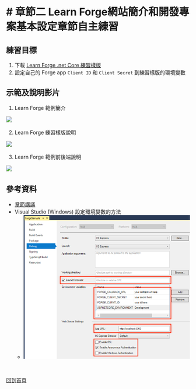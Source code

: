 # # 章節二 Learn Forge網站簡介和開發專案基本設定章節自主練習

## 練習目標

1. 下載 [Learn Forge .net Core 練習樣版](https://github.com/yiskang/learn-forge-webinar-sample)
2. 設定自己的 Forge app `Client ID` 和 `Client Secret` 到練習樣版的環境變數

## 示範及說明影片

1. Learn Forge 範例簡介<br/>

[![](http://img.youtube.com/vi/AyGZWbgY_64/0.jpg)](http://www.youtube.com/watch?v=AyGZWbgY_64 "2.1-Learn Forge Intro")

2. Learn Forge 練習樣版說明<br/>

[![](http://img.youtube.com/vi/JsY95Wi-_7g/0.jpg)](http://www.youtube.com/watch?v=JsY95Wi-_7g "2.2-Template Setup")

3. Learn Forge 範例前後端說明<br/>

[![](http://img.youtube.com/vi/AefX0HWU3wE/0.jpg)](http://www.youtube.com/watch?v=AefX0HWU3wE "2.3-Front Back End Intro")

## 參考資料

 - [章節講議](README.md)
 - Visual Studio (Windows) 設定環境變數的方法
    - ![alt Visual Studio (Windows) 環境變數](img/env_vars.png)

<br/>

[回到首頁](../README.md)